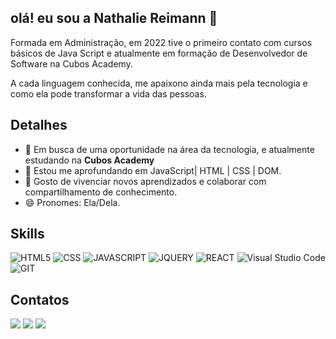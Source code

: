 ## olá! eu sou a Nathalie Reimann 👋
  
Formada em Administração, em 2022 tive o primeiro contato com cursos básicos de Java Script e atualmente em formação de Desenvolvedor de Software na Cubos Academy.

A cada linguagem conhecida, me apaixono ainda mais pela tecnologia e como ela pode transformar a vida das pessoas.

## Detalhes
- 🔭 Em busca de uma oportunidade na área da tecnologia, e atualmente estudando na <strong>Cubos Academy</strong> 
- 🌱 Estou me aprofundando em JavaScript| HTML | CSS | DOM.
- 🤗 Gosto de vivenciar novos aprendizados e colaborar com compartilhamento de conhecimento.
- 😄 Pronomes: Ela/Dela.



## Skills
![HTML5](https://img.shields.io/badge/HTML5-E34F26?style=for-the-badge&logo=html5&logoColor=white)
![CSS](https://img.shields.io/badge/CSS3-1572B6?style=for-the-badge&logo=css3&logoColor=white)
![JAVASCRIPT](https://img.shields.io/badge/JavaScript-F7DF1E?style=for-the-badge&logo=javascript&logoColor=black)
![JQUERY](https://img.shields.io/badge/jQuery-0769AD?style=for-the-badge&logo=jquery&logoColor=white)
![REACT](https://img.shields.io/badge/React-20232A?style=for-the-badge&logo=react&logoColor=61DAFB) 
![Visual Studio Code](https://img.shields.io/badge/Visual_Studio-5C2D91?style=for-the-badge&logo=visual%20studio&logoColor=white)
![GIT](https://img.shields.io/badge/Git-E34F26?style=for-the-badge&logo=git&logoColor=white)
 
 ## Contatos
<div> 

  <a href="https://instagram.com/nathaliereimann" target="_blank"><img src="https://img.shields.io/badge/-Instagram-%23E4405F?style=for-the-badge&logo=instagram&logoColor=white" target="_blank"></a>
 <a href="https://discord.gg/Nathalie Reimann#9403" target="_blank"><img src="https://img.shields.io/badge/Discord-7289DA?style=for-the-badge&logo=discord&logoColor=white" target="_blank"></a> 
<a href="https://www.linkedin.com/in/nathalie-l-reimann" target="_blank"><img src="https://img.shields.io/badge/-LinkedIn-%230077B5?style=for-the-badge&logo=linkedin&logoColor=white" target="_blank"></a> 
  
</div>


